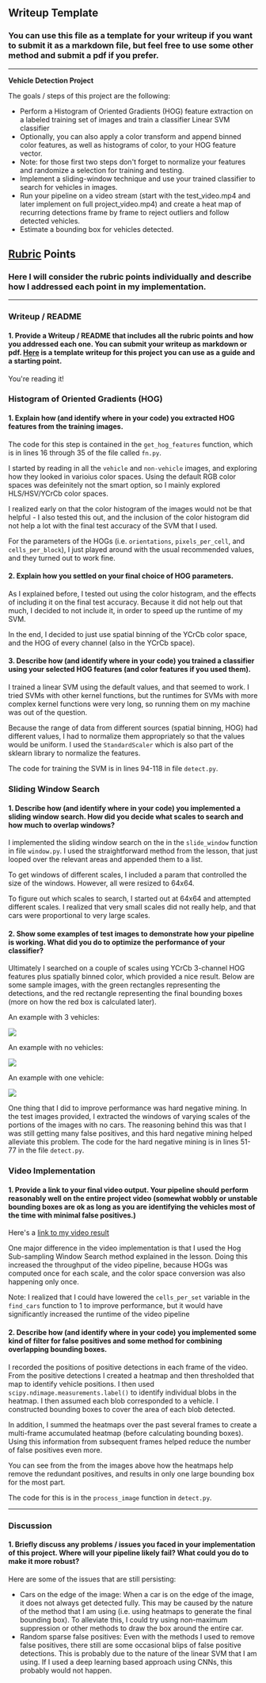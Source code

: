 ## Writeup Template
### You can use this file as a template for your writeup if you want to submit it as a markdown file, but feel free to use some other method and submit a pdf if you prefer.

---

**Vehicle Detection Project**

The goals / steps of this project are the following:

* Perform a Histogram of Oriented Gradients (HOG) feature extraction on a labeled training set of images and train a classifier Linear SVM classifier
* Optionally, you can also apply a color transform and append binned color features, as well as histograms of color, to your HOG feature vector. 
* Note: for those first two steps don't forget to normalize your features and randomize a selection for training and testing.
* Implement a sliding-window technique and use your trained classifier to search for vehicles in images.
* Run your pipeline on a video stream (start with the test_video.mp4 and later implement on full project_video.mp4) and create a heat map of recurring detections frame by frame to reject outliers and follow detected vehicles.
* Estimate a bounding box for vehicles detected. 

[//]: # "Image References"
[image1]: ./output_images/test1.jpg
[image2]: ./output_images/test2.jpg
[image3]: ./output_images/test3.jpg

## [Rubric](https://review.udacity.com/#!/rubrics/513/view) Points
### Here I will consider the rubric points individually and describe how I addressed each point in my implementation.  

---
### Writeup / README

#### 1. Provide a Writeup / README that includes all the rubric points and how you addressed each one.  You can submit your writeup as markdown or pdf.  [Here](https://github.com/udacity/CarND-Vehicle-Detection/blob/master/writeup_template.md) is a template writeup for this project you can use as a guide and a starting point.  

You're reading it!

### Histogram of Oriented Gradients (HOG)

#### 1. Explain how (and identify where in your code) you extracted HOG features from the training images.

The code for this step is contained in the `get_hog_features` function, which is in lines 16 through 35 of the file called `fn.py`.  

I started by reading in all the `vehicle` and `non-vehicle` images, and exploring how they looked in varioius color spaces. Using the default RGB color spaces was defeinitely not the smart option, so I mainly explored HLS/HSV/YCrCb color spaces.

I realized early on that the color histogram of the images would not be that helpful - I also tested this out, and the inclusion of the color histogram did not help a lot with the final test accuracy of the SVM that I used.

For the parameters of the HOGs (i.e. `orientations`, `pixels_per_cell`, and `cells_per_block`), I just played around with the usual recommended values, and they turned out to work fine.

#### 2. Explain how you settled on your final choice of HOG parameters.

As I explained before, I tested out using the color histogram, and the effects of including it on the final test accuracy. Because it did not help out that much, I decided to not include it, in order to speed up the runtime of my SVM.

In the end, I decided to just use spatial binning of the YCrCb color space, and the HOG of every channel (also in the YCrCb space).

#### 3. Describe how (and identify where in your code) you trained a classifier using your selected HOG features (and color features if you used them).

I trained a linear SVM using the default values, and that seemed to work. I tried SVMs with other kernel functions, but the runtimes for SVMs with more complex kernel functions were very long, so running them on my machine was out of the question. 

Because the range of data from different sources (spatial binning, HOG) had different values, I had to normalize them appropriately so that the values would be uniform. I used the `StandardScaler` which is also part of the sklearn library to normalize the features.

The code for training the SVM is in lines 94-118 in file `detect.py`.

### Sliding Window Search

#### 1. Describe how (and identify where in your code) you implemented a sliding window search.  How did you decide what scales to search and how much to overlap windows?

I implemented the sliding window search on the in the `slide_window` function in file `window.py`.  I used the straightforward method from the lesson, that just looped over the relevant areas and appended them to a list.

To get windows of different scales, I included a param that controlled the size of the windows. However, all were resized to 64x64.

To figure out which scales to search, I started out at 64x64 and attempted different scales. I realized that very small scales did not really help, and that cars were proportional to very large scales.

#### 2. Show some examples of test images to demonstrate how your pipeline is working.  What did you do to optimize the performance of your classifier?

Ultimately I searched on a couple of  scales using YCrCb 3-channel HOG features plus spatially binned color, which provided a nice result.  Below are some sample images, with the green rectangles representing the detections, and the red rectangle representing the final bounding boxes (more on how the red box is calculated later).

An example with 3 vehicles:

![][image1]

An example with no vehicles:

![][image2]

An example with one vehicle:

![][image3]

One thing that I did to improve performance was hard negative mining. In the test images provided, I extracted the windows of varying scales of the portions of the images with no cars. The reasoning behind this was that I was still getting many false positives, and this hard negative mining helped alleviate this problem. The code for the hard negative mining is in lines 51-77 in the file `detect.py`.



### Video Implementation

#### 1. Provide a link to your final video output.  Your pipeline should perform reasonably well on the entire project video (somewhat wobbly or unstable bounding boxes are ok as long as you are identifying the vehicles most of the time with minimal false positives.)
Here's a [link to my video result](./project_video_output.mp4)

One major difference in the video implementation is that I used the Hog Sub-sampling Window Search method explained in the lesson. Doing this increased the throughput of the video pipeline, because HOGs was computed once for each scale, and the color space conversion was also happening only once.

Note: I realized that I could have lowered the `cells_per_set` variable in the `find_cars` function to 1 to improve performance, but it would have significantly increased the runtime of the video pipeline


#### 2. Describe how (and identify where in your code) you implemented some kind of filter for false positives and some method for combining overlapping bounding boxes.

I recorded the positions of positive detections in each frame of the video.  From the positive detections I created a heatmap and then thresholded that map to identify vehicle positions.  I then used `scipy.ndimage.measurements.label()` to identify individual blobs in the heatmap.  I then assumed each blob corresponded to a vehicle.  I constructed bounding boxes to cover the area of each blob detected.  

In addition, I summed the heatmaps over the past several frames to create a multi-frame accumulated heatmap (before calculating bounding boxes). Using this information from subsequent frames helped reduce the number of false positives even more.

You can see from the from the images above how the heatmaps help remove the redundant positives, and results in only one large bounding box for the most part.

The code for this is in the `process_image` function in `detect.py`.





---

### Discussion

#### 1. Briefly discuss any problems / issues you faced in your implementation of this project.  Where will your pipeline likely fail?  What could you do to make it more robust?

Here are some of the issues that are still persisting:

- Cars on the edge of the image: When a car is on the edge of  the image, it does not always get detected fully. This may be caused by the nature of the method that I am using (i.e. using heatmaps to generate the final bounding box). To alleviate this, I could try using non-maximum suppression or other methods to draw the box around the entire car.
- Random sparse false positives: Even with the methods I used to remove false positives, there still are some occasional blips of false positive detections. This is probably due to the nature of the linear SVM that I am using. If I used a deep learning based approach using CNNs, this probably would not happen.

